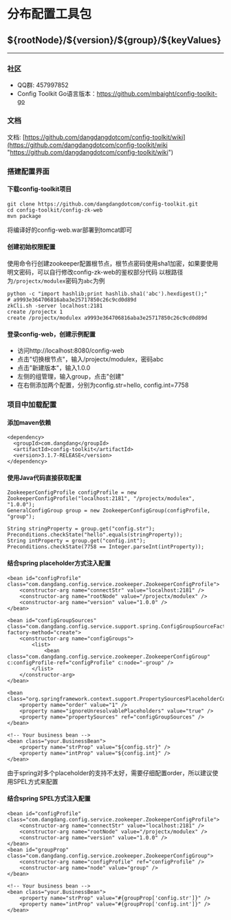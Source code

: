 # 分布配置工具包

<h2>${rootNode}/${version}/${group}/${keyValues}</h2>

<hr>

### 社区
* QQ群: 457997852
* Config Toolkit Go语言版本：https://github.com/mbaight/config-toolkit-go

### 文档
文档: [https://github.com/dangdangdotcom/config-toolkit/wiki](https://github.com/dangdangdotcom/config-toolkit/wiki "https://github.com/dangdangdotcom/config-toolkit/wiki")

### 搭建配置界面
#### 下载config-toolkit项目
```
git clone https://github.com/dangdangdotcom/config-toolkit.git
cd config-toolkit/config-zk-web
mvn package
```
将编译好的config-web.war部署到tomcat即可
#### 创建初始权限配置
使用命令行创建zookeeper配置根节点，根节点密码使用sha1加密，如果要使用明文密码，可以自行修改config-zk-web的鉴权部分代码
以根路径为`/projectx/modulex`密码为`abc`为例
```
python -c "import hashlib;print hashlib.sha1('abc').hexdigest();"
# a9993e364706816aba3e25717850c26c9cd0d89d 
zkCli.sh -server localhost:2181
create /projectx 1
create /projectx/modulex a9993e364706816aba3e25717850c26c9cd0d89d
```
#### 登录config-web，创建示例配置
 - 访问http://localhost:8080/config-web
 - 点击"切换根节点"，输入/projectx/modulex，密码abc
 - 点击"新建版本"，输入1.0.0
 - 左侧的组管理，输入group，点击"创建"
 - 在右侧添加两个配置，分别为config.str=hello, config.int=7758

### 项目中加载配置
#### 添加maven依赖
```
<dependency>
  <groupId>com.dangdang</groupId>
  <artifactId>config-toolkit</artifactId>
  <version>3.1.7-RELEASE</version>
</dependency>
```
#### 使用Java代码直接获取配置
```
ZookeeperConfigProfile configProfile = new ZookeeperConfigProfile("localhost:2181", "/projectx/modulex", "1.0.0");
GeneralConfigGroup group = new ZookeeperConfigGroup(configProfile, "group");

String stringProperty = group.get("config.str");
Preconditions.checkState("hello".equals(stringProperty));
String intProperty = group.get("config.int");
Preconditions.checkState(7758 == Integer.parseInt(intProperty));
```
#### 结合spring placeholder方式注入配置
```
<bean id="configProfile" class="com.dangdang.config.service.zookeeper.ZookeeperConfigProfile">
    <constructor-arg name="connectStr" value="localhost:2181" />
    <constructor-arg name="rootNode" value="/projectx/modulex" />
    <constructor-arg name="version" value="1.0.0" />
</bean>

<bean id="configGroupSources" class="com.dangdang.config.service.support.spring.ConfigGroupSourceFactory" factory-method="create">
    <constructor-arg name="configGroups">
        <list>
            <bean class="com.dangdang.config.service.zookeeper.ZookeeperConfigGroup" c:configProfile-ref="configProfile" c:node="-group" />
        </list>
    </constructor-arg>
</bean>

<bean class="org.springframework.context.support.PropertySourcesPlaceholderConfigurer">
    <property name="order" value="1" />
    <property name="ignoreUnresolvablePlaceholders" value="true" />
    <property name="propertySources" ref="configGroupSources" />
</bean>

<!-- Your business bean -->
<bean class="your.BusinessBean">
    <property name="strProp" value="${config.str}" />
    <property name="intProp" value="${config.int}" />
</bean>
```
由于spring对多个placeholder的支持不太好，需要仔细配置order，所以建议使用SPEL方式来配置
#### 结合spring SPEL方式注入配置
```
<bean id="configProfile" class="com.dangdang.config.service.zookeeper.ZookeeperConfigProfile">
    <constructor-arg name="connectStr" value="localhost:2181" />
    <constructor-arg name="rootNode" value="/projectx/modulex" />
    <constructor-arg name="version" value="1.0.0" />
</bean>
<bean id="groupProp" class="com.dangdang.config.service.zookeeper.ZookeeperConfigGroup">
    <constructor-arg name="configProfile" ref="configProfile" />
    <constructor-arg name="node" value="group" />
</bean>

<!-- Your business bean -->
<bean class="your.BusinessBean">
    <property name="strProp" value="#{groupProp['config.str']}" />
    <property name="intProp" value="#{groupProp['config.int']}" />
</bean>
```
